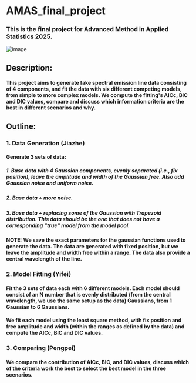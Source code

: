 # AMAS_final_project

### This is the final project for Advanced Method in Applied Statistics 2025.


![image](https://github.com/user-attachments/assets/19e45433-2720-4b0e-84cb-ae185fbf9f09)

## Description: 

#### This project aims to generate fake spectral emission line data consisting of 4 components, and fit the data with six different competing models, from simple to more complex models. We compute the fitting's AICc, BIC and DIC values, compare and discuss which information criteria are the best in different scenarios and why.

## Outline:

### 1. Data Generation (Jiazhe)

#### Generate 3 sets of data: 
##### 1. Base data with 4 Gaussian components, evenly separated (i.e., fix position), leave the amplitude and width of the Gaussian free. Also add Gaussian noise and uniform noise.
##### 2. Base data + more noise.
##### 3. Base data + replacing some of the Gaussian with Trapezoid distribution. This data should be the one that does not have a corresponding "true" model from the model pool.
#### NOTE: We save the exact parameters for the gaussian functions used to generate the data. The data are generated with fixed position, but we leave the amplitude and width free within a range. The data also provide a central wavelength of the line.

### 2. Model Fitting (Yifei)

#### Fit the 3 sets of data each with 6 different models. Each model should consist of an N number that is evenly distributed (from the central wavelength, we use the same setup as the data) Gaussians, from 1 Gaussian to 6 Gaussians. 
#### We fit each model using the least square method, with fix position and free amplitude and width (within the ranges as defined by the data) and compute the AICc, BIC and DIC values. 

### 3. Comparing (Pengpei)

#### We compare the contribution of AICc, BIC, and DIC values, discuss which of the criteria work the best to select the best model in the three scenarios. 
 
